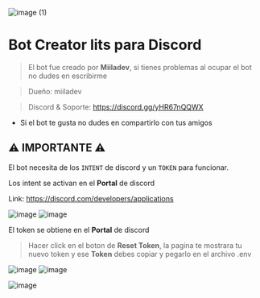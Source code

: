 ![image (1)](https://user-images.githubusercontent.com/116461642/211117446-75e59dc8-bc60-489a-979e-36d0277869d5.png)


#  Bot **Creator lits** para **Discord** 
> El bot fue creado por **Miiladev**, si tienes problemas al ocupar el bot no dudes en escribirme

> Dueño: miiladev

> Discord & Soporte: https://discord.gg/yHR67nQQWX

* Si el bot te gusta no dudes en compartirlo con tus amigos

## ⚠️ IMPORTANTE ⚠️
El bot necesita de los `INTENT` de discord y un `TOKEN` para funcionar.

Los intent se activan en el **Portal** de discord

Link: https://discord.com/developers/applications

![image](https://user-images.githubusercontent.com/116461642/211119423-3a53f50e-372e-43a5-a133-e552b69abd2c.png)
![image](https://user-images.githubusercontent.com/116461642/211118041-fa5ec72c-1011-4ce2-b034-22007dd8362e.png)

El token se obtiene en el **Portal** de discord

 > Hacer click en el boton de **Reset Token**, la pagina te mostrara tu nuevo token y ese **Token** debes copiar y pegarlo en el archivo .env
 
 ![image](https://user-images.githubusercontent.com/116461642/211119423-3a53f50e-372e-43a5-a133-e552b69abd2c.png)
 ![image](https://user-images.githubusercontent.com/116461642/211118181-7698e928-f3af-408a-8640-d674b97f8dff.png)

![image](https://github.com/user-attachments/assets/3103f968-9458-40f5-b3a9-3330ab2b71b7)




